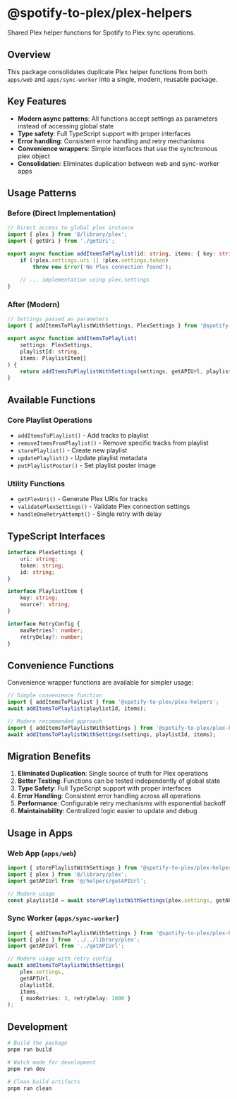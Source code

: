 # @spotify-to-plex/plex-helpers

Shared Plex helper functions for Spotify to Plex sync operations.

## Overview

This package consolidates duplicate Plex helper functions from both `apps/web` and `apps/sync-worker` into a single, modern, reusable package.

## Key Features

- **Modern async patterns**: All functions accept settings as parameters instead of accessing global state
- **Type safety**: Full TypeScript support with proper interfaces
- **Error handling**: Consistent error handling and retry mechanisms  
- **Convenience wrappers**: Simple interfaces that use the synchronous plex object
- **Consolidation**: Eliminates duplication between web and sync-worker apps

## Usage Patterns

### Before (Direct Implementation)
```typescript
// Direct access to global plex instance
import { plex } from '@/library/plex';
import { getUri } from './getUri';

export async function addItemsToPlaylist(id: string, items: { key: string; source?: string; }[]) {
    if (!plex.settings.uri || !plex.settings.token)
        throw new Error('No Plex connection found');
        
    // ... implementation using plex.settings
}
```

### After (Modern)
```typescript
// Settings passed as parameters
import { addItemsToPlaylistWithSettings, PlexSettings } from '@spotify-to-plex/plex-helpers';

export async function addItemsToPlaylist(
    settings: PlexSettings,
    playlistId: string,
    items: PlaylistItem[]
) {
    return addItemsToPlaylistWithSettings(settings, getAPIUrl, playlistId, items);
}
```

## Available Functions

### Core Playlist Operations
- `addItemsToPlaylist()` - Add tracks to playlist
- `removeItemsFromPlaylist()` - Remove specific tracks from playlist  
- `storePlaylist()` - Create new playlist
- `updatePlaylist()` - Update playlist metadata
- `putPlaylistPoster()` - Set playlist poster image

### Utility Functions
- `getPlexUri()` - Generate Plex URIs for tracks
- `validatePlexSettings()` - Validate Plex connection settings
- `handleOneRetryAttempt()` - Single retry with delay

## TypeScript Interfaces

```typescript
interface PlexSettings {
    uri: string;
    token: string;
    id: string;
}

interface PlaylistItem {
    key: string;
    source?: string;
}

interface RetryConfig {
    maxRetries?: number;
    retryDelay?: number;
}
```

## Convenience Functions

Convenience wrapper functions are available for simpler usage:

```typescript
// Simple convenience function
import { addItemsToPlaylist } from '@spotify-to-plex/plex-helpers';
await addItemsToPlaylist(playlistId, items);

// Modern recommended approach  
import { addItemsToPlaylistWithSettings } from '@spotify-to-plex/plex-helpers';
await addItemsToPlaylistWithSettings(settings, playlistId, items);
```

## Migration Benefits

1. **Eliminated Duplication**: Single source of truth for Plex operations
2. **Better Testing**: Functions can be tested independently of global state
3. **Type Safety**: Full TypeScript support with proper interfaces
4. **Error Handling**: Consistent error handling across all operations
5. **Performance**: Configurable retry mechanisms with exponential backoff
6. **Maintainability**: Centralized logic easier to update and debug

## Usage in Apps

### Web App (`apps/web`)
```typescript
import { storePlaylistWithSettings } from '@spotify-to-plex/plex-helpers';
import { plex } from '@/library/plex';
import getAPIUrl from '@/helpers/getAPIUrl';

// Modern usage
const playlistId = await storePlaylistWithSettings(plex.settings, getAPIUrl, name, uri);
```

### Sync Worker (`apps/sync-worker`) 
```typescript
import { addItemsToPlaylistWithSettings } from '@spotify-to-plex/plex-helpers';
import { plex } from '../../library/plex';
import getAPIUrl from '../getAPIUrl';

// Modern usage with retry config
await addItemsToPlaylistWithSettings(
    plex.settings, 
    getAPIUrl,
    playlistId, 
    items, 
    { maxRetries: 3, retryDelay: 1000 }
);
```

## Development

```bash
# Build the package
pnpm run build

# Watch mode for development
pnpm run dev

# Clean build artifacts
pnpm run clean
```
